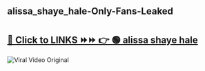 
 ## alissa_shaye_hale-Only-Fans-Leaked

# <h2><a href="https://clipsfans.com/alissa_shaye_hale&ref=git">🔗 Click to LINKS ⏩⏩ 👉 🟢 alissa shaye hale </a></h2>

<a href="https://clipsfans.com/alissa_shaye_hale&ref=git" rel="nofollow" data-target="animated-image.originalLink"><img src="https://i.ibb.co.com/xMMVF88/686577567.gif" alt="Viral Video Original" style="max-width: 100%; display: inline-block;" data-target="animated-image.originalImage"></a>
